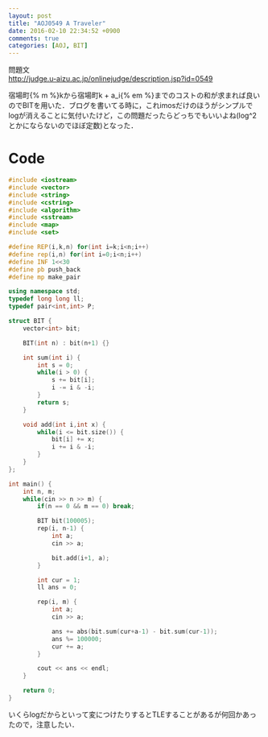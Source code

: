 ```yaml
---
layout: post
title: "AOJ0549 A Traveler"
date: 2016-02-10 22:34:52 +0900
comments: true
categories: [AOJ, BIT]
---
```


問題文  
http://judge.u-aizu.ac.jp/onlinejudge/description.jsp?id=0549

<!-- more -->
宿場町{% m %}kから宿場町k + a_i{% em %}までのコストの和が求まれば良いのでBITを用いた．ブログを書いてる時に，これimosだけのほうがシンプルでlogが消えることに気付いたけど，この問題だったらどっちでもいいよね(log^2とかにならないのでほぼ定数)となった．

# Code

```cpp
#include <iostream>
#include <vector>
#include <string>
#include <cstring>
#include <algorithm>
#include <sstream>
#include <map>
#include <set>

#define REP(i,k,n) for(int i=k;i<n;i++)
#define rep(i,n) for(int i=0;i<n;i++)
#define INF 1<<30
#define pb push_back
#define mp make_pair

using namespace std;
typedef long long ll;
typedef pair<int,int> P;

struct BIT {
	vector<int> bit;

	BIT(int n) : bit(n+1) {}

	int sum(int i) {
		int s = 0;
		while(i > 0) {
			s += bit[i];
			i -= i & -i;
		}
		return s;
	}

	void add(int i,int x) {
		while(i <= bit.size()) {
			bit[i] += x;
			i += i & -i;
		}
	}
};

int main() {
	int n, m;
	while(cin >> n >> m) {
		if(n == 0 && m == 0) break;

		BIT bit(100005);
		rep(i, n-1) {
			int a;
			cin >> a;

			bit.add(i+1, a);
		}

		int cur = 1;
		ll ans = 0;

		rep(i, m) {
			int a;
			cin >> a;

			ans += abs(bit.sum(cur+a-1) - bit.sum(cur-1));
			ans %= 100000;
			cur += a;
		}

		cout << ans << endl;
	}

	return 0;
}
```

いくらlogだからといって変につけたりするとTLEすることがあるが何回かあったので，注意したい．

